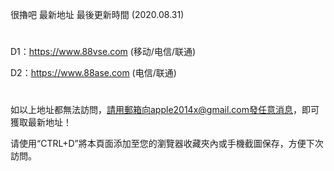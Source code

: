 很擼吧 最新地址 最後更新時間 (2020.08.31)
# 

D1：https://www.88vse.com (移动/电信/联通)

D2：https://www.88ase.com (电信/联通)

# 
如以上地址都無法訪問，請用郵箱向apple2014x@gmail.com發任意消息，即可獲取最新地址！

请使用“CTRL+D”將本頁面添加至您的瀏覽器收藏夾內或手機截圖保存，方便下次訪問。
